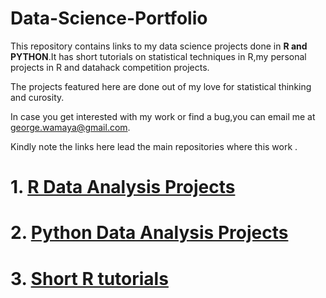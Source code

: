 # Data-Science-Portfolio
This repository contains links to my data science projects done in **R and PYTHON**.It has short tutorials on statistical techniques in R,my personal projects in R and datahack competition projects.

The projects featured here are done out of my love for statistical thinking and curosity.

In case you get interested with my work or find a bug,you can email me at george.wamaya@gmail.com.

Kindly note the links here lead the main repositories where this work .

# 1. [R Data Analysis Projects](https://github.com/GeorgeOduor/R-ANALYSIS)

# 2. [Python Data Analysis Projects](https://github.com/GeorgeOduor/Python_Statistical_Analysis)

# 3. [Short R tutorials](https://github.com/GeorgeOduor/renaming_variables_in_r)
